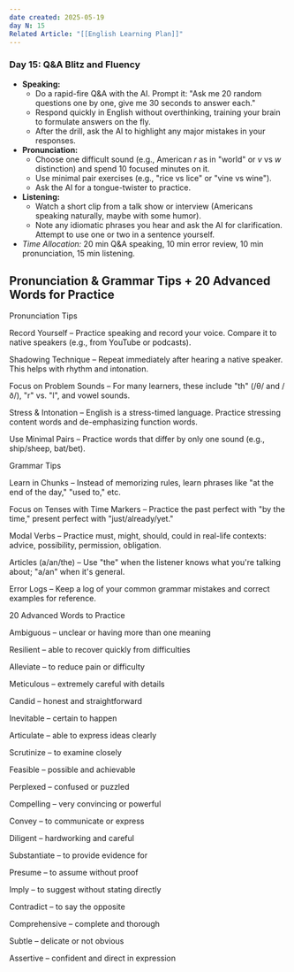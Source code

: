 ```yaml
---
date created: 2025-05-19
day N: 15
Related Article: "[[English Learning Plan]]"
---
```

### **Day 15: Q&A Blitz and Fluency**
* **Speaking:**
    * Do a rapid-fire Q&A with the AI. Prompt it: "Ask me 20 random questions one by one, give me 30 seconds to answer each."
    * Respond quickly in English without overthinking, training your brain to formulate answers on the fly.
    * After the drill, ask the AI to highlight any major mistakes in your responses.
* **Pronunciation:**
    * Choose one difficult sound (e.g., American _r_ as in "world" or _v_ vs _w_ distinction) and spend 10 focused minutes on it.
    * Use minimal pair exercises (e.g., "rice vs lice" or "vine vs wine").
    * Ask the AI for a tongue-twister to practice.
* **Listening:**
    * Watch a short clip from a talk show or interview (Americans speaking naturally, maybe with some humor).
    * Note any idiomatic phrases you hear and ask the AI for clarification. Attempt to use one or two in a sentence yourself.
* _Time Allocation:_ 20 min Q&A speaking, 10 min error review, 10 min pronunciation, 15 min listening. 


## Pronunciation & Grammar Tips + 20 Advanced Words for Practice

Pronunciation Tips

Record Yourself – Practice speaking and record your voice. Compare it to native speakers (e.g., from YouTube or podcasts).

Shadowing Technique – Repeat immediately after hearing a native speaker. This helps with rhythm and intonation.

Focus on Problem Sounds – For many learners, these include "th" (/θ/ and /ð/), "r" vs. "l", and vowel sounds.

Stress & Intonation – English is a stress-timed language. Practice stressing content words and de-emphasizing function words.

Use Minimal Pairs – Practice words that differ by only one sound (e.g., ship/sheep, bat/bet).

Grammar Tips

Learn in Chunks – Instead of memorizing rules, learn phrases like "at the end of the day," "used to," etc.

Focus on Tenses with Time Markers – Practice the past perfect with "by the time," present perfect with "just/already/yet."

Modal Verbs – Practice must, might, should, could in real-life contexts: advice, possibility, permission, obligation.

Articles (a/an/the) – Use "the" when the listener knows what you're talking about; "a/an" when it's general.

Error Logs – Keep a log of your common grammar mistakes and correct examples for reference.

20 Advanced Words to Practice

Ambiguous – unclear or having more than one meaning

Resilient – able to recover quickly from difficulties

Alleviate – to reduce pain or difficulty

Meticulous – extremely careful with details

Candid – honest and straightforward

Inevitable – certain to happen

Articulate – able to express ideas clearly

Scrutinize – to examine closely

Feasible – possible and achievable

Perplexed – confused or puzzled

Compelling – very convincing or powerful

Convey – to communicate or express

Diligent – hardworking and careful

Substantiate – to provide evidence for

Presume – to assume without proof

Imply – to suggest without stating directly

Contradict – to say the opposite

Comprehensive – complete and thorough

Subtle – delicate or not obvious

Assertive – confident and direct in expression